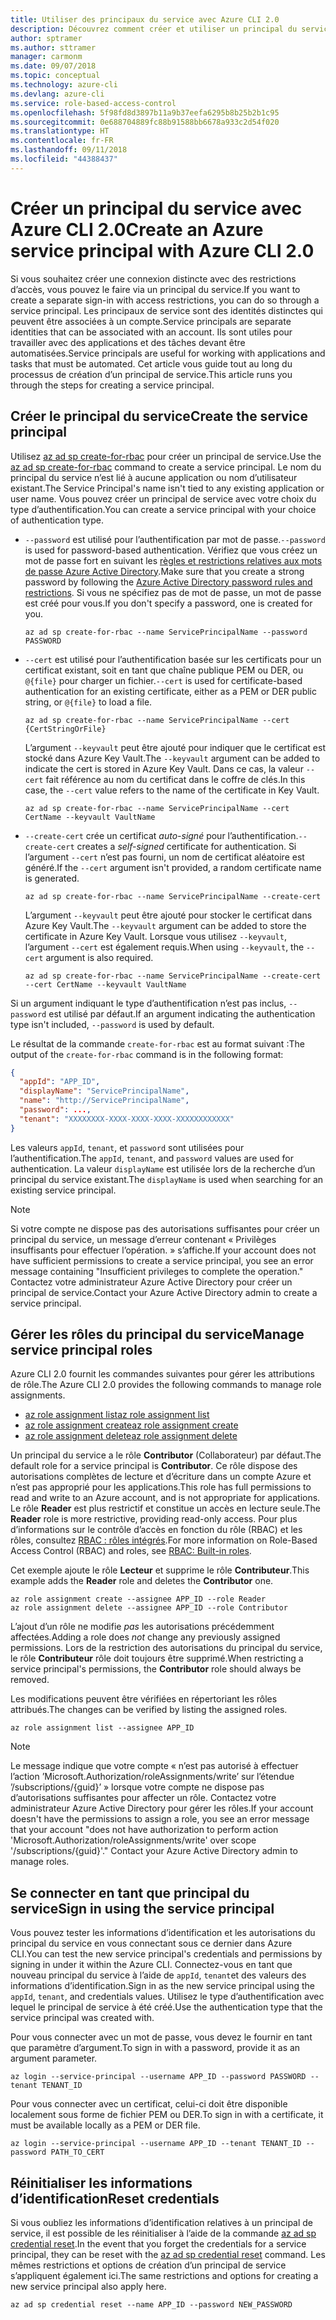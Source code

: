 ```yaml
---
title: Utiliser des principaux du service avec Azure CLI 2.0
description: Découvrez comment créer et utiliser un principal du service avec Azure CLI 2.0.
author: sptramer
ms.author: sttramer
manager: carmonm
ms.date: 09/07/2018
ms.topic: conceptual
ms.technology: azure-cli
ms.devlang: azure-cli
ms.service: role-based-access-control
ms.openlocfilehash: 5f98fd8d3897b11a9b37eefa6295b8b25b2b1c95
ms.sourcegitcommit: 0e688704889fc88b91588bb6678a933c2d54f020
ms.translationtype: HT
ms.contentlocale: fr-FR
ms.lasthandoff: 09/11/2018
ms.locfileid: "44388437"
---
```

# <a name="create-an-azure-service-principal-with-azure-cli-20"></a><span data-ttu-id="a821d-103">Créer un principal du service avec Azure CLI 2.0</span><span class="sxs-lookup"><span data-stu-id="a821d-103">Create an Azure service principal with Azure CLI 2.0</span></span>

<span data-ttu-id="a821d-104">Si vous souhaitez créer une connexion distincte avec des restrictions d’accès, vous pouvez le faire via un principal du service.</span><span class="sxs-lookup"><span data-stu-id="a821d-104">If you want to create a separate sign-in with access restrictions, you can do so through a service principal.</span></span> <span data-ttu-id="a821d-105">Les principaux de service sont des identités distinctes qui peuvent être associées à un compte.</span><span class="sxs-lookup"><span data-stu-id="a821d-105">Service principals are separate identities that can be associated with an account.</span></span> <span data-ttu-id="a821d-106">Ils sont utiles pour travailler avec des applications et des tâches devant être automatisées.</span><span class="sxs-lookup"><span data-stu-id="a821d-106">Service principals are useful for working with applications and tasks that must be automated.</span></span> <span data-ttu-id="a821d-107">Cet article vous guide tout au long du processus de création d’un principal de service.</span><span class="sxs-lookup"><span data-stu-id="a821d-107">This article runs you through the steps for creating a service principal.</span></span>

## <a name="create-the-service-principal"></a><span data-ttu-id="a821d-108">Créer le principal du service</span><span class="sxs-lookup"><span data-stu-id="a821d-108">Create the service principal</span></span>

<span data-ttu-id="a821d-109">Utilisez [az ad sp create-for-rbac](/cli/azure/ad/sp#az-ad-sp-create-for-rbac) pour créer un principal de service.</span><span class="sxs-lookup"><span data-stu-id="a821d-109">Use the [az ad sp create-for-rbac](/cli/azure/ad/sp#az-ad-sp-create-for-rbac) command to create a service principal.</span></span> <span data-ttu-id="a821d-110">Le nom du principal du service n’est lié à aucune application ou nom d’utilisateur existant.</span><span class="sxs-lookup"><span data-stu-id="a821d-110">The Service Principal's name isn't tied to any existing application or user name.</span></span> <span data-ttu-id="a821d-111">Vous pouvez créer un principal de service avec votre choix du type d’authentification.</span><span class="sxs-lookup"><span data-stu-id="a821d-111">You can create a service principal with your choice of authentication type.</span></span>

* <span data-ttu-id="a821d-112">`--password` est utilisé pour l’authentification par mot de passe.</span><span class="sxs-lookup"><span data-stu-id="a821d-112">`--password` is used for password-based authentication.</span></span> <span data-ttu-id="a821d-113">Vérifiez que vous créez un mot de passe fort en suivant les [règles et restrictions relatives aux mots de passe Azure Active Directory](/azure/active-directory/active-directory-passwords-policy).</span><span class="sxs-lookup"><span data-stu-id="a821d-113">Make sure that you create a strong password by following the [Azure Active Directory password rules and restrictions](/azure/active-directory/active-directory-passwords-policy).</span></span> <span data-ttu-id="a821d-114">Si vous ne spécifiez pas de mot de passe, un mot de passe est créé pour vous.</span><span class="sxs-lookup"><span data-stu-id="a821d-114">If you don't specify a password, one is created for you.</span></span>

  ```azurecli-interactive
  az ad sp create-for-rbac --name ServicePrincipalName --password PASSWORD
  ```

* <span data-ttu-id="a821d-115">`--cert` est utilisé pour l’authentification basée sur les certificats pour un certificat existant, soit en tant que chaîne publique PEM ou DER, ou `@{file}` pour charger un fichier.</span><span class="sxs-lookup"><span data-stu-id="a821d-115">`--cert` is used for certificate-based authentication for an existing certificate, either as a PEM or DER public string, or `@{file}` to load a file.</span></span>

  ```azurecli-interactive
  az ad sp create-for-rbac --name ServicePrincipalName --cert {CertStringOrFile}
  ```

  <span data-ttu-id="a821d-116">L’argument `--keyvault` peut être ajouté pour indiquer que le certificat est stocké dans Azure Key Vault.</span><span class="sxs-lookup"><span data-stu-id="a821d-116">The `--keyvault` argument can be added to indicate the cert is stored in Azure Key Vault.</span></span> <span data-ttu-id="a821d-117">Dans ce cas, la valeur `--cert` fait référence au nom du certificat dans le coffre de clés.</span><span class="sxs-lookup"><span data-stu-id="a821d-117">In this case, the `--cert` value refers to the name of the certificate in Key Vault.</span></span>

  ```azurecli-interactive
  az ad sp create-for-rbac --name ServicePrincipalName --cert CertName --keyvault VaultName
  ```

* <span data-ttu-id="a821d-118">`--create-cert` crée un certificat _auto-signé_ pour l’authentification.</span><span class="sxs-lookup"><span data-stu-id="a821d-118">`--create-cert` creates a _self-signed_ certificate for authentication.</span></span> <span data-ttu-id="a821d-119">Si l’argument `--cert` n’est pas fourni, un nom de certificat aléatoire est généré.</span><span class="sxs-lookup"><span data-stu-id="a821d-119">If the `--cert` argument isn't provided, a random certificate name is generated.</span></span>

  ```azurecli-interactive
  az ad sp create-for-rbac --name ServicePrincipalName --create-cert
  ```

  <span data-ttu-id="a821d-120">L’argument `--keyvault` peut être ajouté pour stocker le certificat dans Azure Key Vault.</span><span class="sxs-lookup"><span data-stu-id="a821d-120">The `--keyvault` argument can be added to store the certificate in Azure Key Vault.</span></span> <span data-ttu-id="a821d-121">Lorsque vous utilisez `--keyvault`, l’argument `--cert` est également requis.</span><span class="sxs-lookup"><span data-stu-id="a821d-121">When using `--keyvault`, the `--cert` argument is also required.</span></span>

  ```azurecli-interactive
  az ad sp create-for-rbac --name ServicePrincipalName --create-cert --cert CertName --keyvault VaultName
  ```

<span data-ttu-id="a821d-122">Si un argument indiquant le type d’authentification n’est pas inclus, `--password` est utilisé par défaut.</span><span class="sxs-lookup"><span data-stu-id="a821d-122">If an argument indicating the authentication type isn't included, `--password` is used by default.</span></span>

<span data-ttu-id="a821d-123">Le résultat de la commande `create-for-rbac` est au format suivant :</span><span class="sxs-lookup"><span data-stu-id="a821d-123">The output of the `create-for-rbac` command is in the following format:</span></span>

```json
{
  "appId": "APP_ID",
  "displayName": "ServicePrincipalName",
  "name": "http://ServicePrincipalName",
  "password": ...,
  "tenant": "XXXXXXXX-XXXX-XXXX-XXXX-XXXXXXXXXXXX"
}
```

<span data-ttu-id="a821d-124">Les valeurs `appId`, `tenant`, et `password` sont utilisées pour l’authentification.</span><span class="sxs-lookup"><span data-stu-id="a821d-124">The `appId`, `tenant`, and `password` values are used for authentication.</span></span> <span data-ttu-id="a821d-125">La valeur `displayName` est utilisée lors de la recherche d’un principal du service existant.</span><span class="sxs-lookup"><span data-stu-id="a821d-125">The `displayName` is used when searching for an existing service principal.</span></span>

> [!NOTE]
> <span data-ttu-id="a821d-126">Si votre compte ne dispose pas des autorisations suffisantes pour créer un principal du service, un message d’erreur contenant « Privilèges insuffisants pour effectuer l’opération. » s’affiche.</span><span class="sxs-lookup"><span data-stu-id="a821d-126">If your account does not have sufficient permissions to create a service principal, you see an error message containing "Insufficient privileges to complete the operation."</span></span> <span data-ttu-id="a821d-127">Contactez votre administrateur Azure Active Directory pour créer un principal de service.</span><span class="sxs-lookup"><span data-stu-id="a821d-127">Contact your Azure Active Directory admin to create a service principal.</span></span>

## <a name="manage-service-principal-roles"></a><span data-ttu-id="a821d-128">Gérer les rôles du principal du service</span><span class="sxs-lookup"><span data-stu-id="a821d-128">Manage service principal roles</span></span>

<span data-ttu-id="a821d-129">Azure CLI 2.0 fournit les commandes suivantes pour gérer les attributions de rôle.</span><span class="sxs-lookup"><span data-stu-id="a821d-129">The Azure CLI 2.0 provides the following commands to manage role assignments.</span></span>

* [<span data-ttu-id="a821d-130">az role assignment list</span><span class="sxs-lookup"><span data-stu-id="a821d-130">az role assignment list</span></span>](/cli/azure/role/assignment#az-role-assignment-list)
* [<span data-ttu-id="a821d-131">az role assignment create</span><span class="sxs-lookup"><span data-stu-id="a821d-131">az role assignment create</span></span>](/cli/azure/role/assignment#az-role-assignment-create)
* [<span data-ttu-id="a821d-132">az role assignment delete</span><span class="sxs-lookup"><span data-stu-id="a821d-132">az role assignment delete</span></span>](/cli/azure/role/assignment#az-role-assignment-delete)

<span data-ttu-id="a821d-133">Un principal du service a le rôle **Contributor** (Collaborateur) par défaut.</span><span class="sxs-lookup"><span data-stu-id="a821d-133">The default role for a service principal is **Contributor**.</span></span> <span data-ttu-id="a821d-134">Ce rôle dispose des autorisations complètes de lecture et d’écriture dans un compte Azure et n’est pas approprié pour les applications.</span><span class="sxs-lookup"><span data-stu-id="a821d-134">This role has full permissions to read and write to an Azure account, and is not appropriate for applications.</span></span> <span data-ttu-id="a821d-135">Le rôle **Reader** est plus restrictif et constitue un accès en lecture seule.</span><span class="sxs-lookup"><span data-stu-id="a821d-135">The **Reader** role is more restrictive, providing read-only access.</span></span>  <span data-ttu-id="a821d-136">Pour plus d’informations sur le contrôle d’accès en fonction du rôle (RBAC) et les rôles, consultez [RBAC : rôles intégrés](/azure/active-directory/role-based-access-built-in-roles).</span><span class="sxs-lookup"><span data-stu-id="a821d-136">For more information on Role-Based Access Control (RBAC) and roles, see [RBAC: Built-in roles](/azure/active-directory/role-based-access-built-in-roles).</span></span>

<span data-ttu-id="a821d-137">Cet exemple ajoute le rôle **Lecteur** et supprime le rôle **Contributeur**.</span><span class="sxs-lookup"><span data-stu-id="a821d-137">This example adds the **Reader** role and deletes the **Contributor** one.</span></span>

```azurecli-interactive
az role assignment create --assignee APP_ID --role Reader
az role assignment delete --assignee APP_ID --role Contributor
```

<span data-ttu-id="a821d-138">L’ajout d’un rôle ne modifie _pas_ les autorisations précédemment affectées.</span><span class="sxs-lookup"><span data-stu-id="a821d-138">Adding a role does _not_ change any previously assigned permissions.</span></span> <span data-ttu-id="a821d-139">Lors de la restriction des autorisations du principal du service, le rôle __Contributeur__ rôle doit toujours être supprimé.</span><span class="sxs-lookup"><span data-stu-id="a821d-139">When restricting a service principal's permissions, the __Contributor__ role should always be removed.</span></span>

<span data-ttu-id="a821d-140">Les modifications peuvent être vérifiées en répertoriant les rôles attribués.</span><span class="sxs-lookup"><span data-stu-id="a821d-140">The changes can be verified by listing the assigned roles.</span></span>

```azurecli-interactive
az role assignment list --assignee APP_ID
```

> [!NOTE]
> <span data-ttu-id="a821d-141">Le message indique que votre compte « n’est pas autorisé à effectuer l’action ’Microsoft.Authorization/roleAssignments/write’ sur l’étendue ’/subscriptions/{guid}’ » lorsque votre compte ne dispose pas d’autorisations suffisantes pour affecter un rôle. Contactez votre administrateur Azure Active Directory pour gérer les rôles.</span><span class="sxs-lookup"><span data-stu-id="a821d-141">If your account doesn't have the permissions to assign a role, you see an error message that your account "does not have authorization to perform action 'Microsoft.Authorization/roleAssignments/write' over scope '/subscriptions/{guid}'." Contact your Azure Active Directory admin to manage roles.</span></span>

## <a name="sign-in-using-the-service-principal"></a><span data-ttu-id="a821d-142">Se connecter en tant que principal du service</span><span class="sxs-lookup"><span data-stu-id="a821d-142">Sign in using the service principal</span></span>

<span data-ttu-id="a821d-143">Vous pouvez tester les informations d’identification et les autorisations du principal du service en vous connectant sous ce dernier dans Azure CLI.</span><span class="sxs-lookup"><span data-stu-id="a821d-143">You can test the new service principal's credentials and permissions by signing in under it within the Azure CLI.</span></span> <span data-ttu-id="a821d-144">Connectez-vous en tant que nouveau principal du service à l’aide de `appId`, `tenant`et des valeurs des informations d’identification.</span><span class="sxs-lookup"><span data-stu-id="a821d-144">Sign in as the new service principal using the `appId`, `tenant`, and credentials values.</span></span> <span data-ttu-id="a821d-145">Utilisez le type d’authentification avec lequel le principal de service à été créé.</span><span class="sxs-lookup"><span data-stu-id="a821d-145">Use the authentication type that the service principal was created with.</span></span>

<span data-ttu-id="a821d-146">Pour vous connecter avec un mot de passe, vous devez le fournir en tant que paramètre d’argument.</span><span class="sxs-lookup"><span data-stu-id="a821d-146">To sign in with a password, provide it as an argument parameter.</span></span>

```azurecli-interactive
az login --service-principal --username APP_ID --password PASSWORD --tenant TENANT_ID
```

<span data-ttu-id="a821d-147">Pour vous connecter avec un certificat, celui-ci doit être disponible localement sous forme de fichier PEM ou DER.</span><span class="sxs-lookup"><span data-stu-id="a821d-147">To sign in with a certificate, it must be available locally as a PEM or DER file.</span></span>

```azurecli-interactive
az login --service-principal --username APP_ID --tenant TENANT_ID --password PATH_TO_CERT
```

## <a name="reset-credentials"></a><span data-ttu-id="a821d-148">Réinitialiser les informations d’identification</span><span class="sxs-lookup"><span data-stu-id="a821d-148">Reset credentials</span></span>

<span data-ttu-id="a821d-149">Si vous oubliez les informations d’identification relatives à un principal de service, il est possible de les réinitialiser à l’aide de la commande [az ad sp credential reset](/cli/azure/ad/sp/credential#az-ad-sp-credential-reset).</span><span class="sxs-lookup"><span data-stu-id="a821d-149">In the event that you forget the credentials for a service principal, they can be reset with the [az ad sp credential reset](/cli/azure/ad/sp/credential#az-ad-sp-credential-reset) command.</span></span> <span data-ttu-id="a821d-150">Les mêmes restrictions et options de création d’un principal de service s’appliquent également ici.</span><span class="sxs-lookup"><span data-stu-id="a821d-150">The same restrictions and options for creating a new service principal also apply here.</span></span>

```azurecli-interactive
az ad sp credential reset --name APP_ID --password NEW_PASSWORD
```
